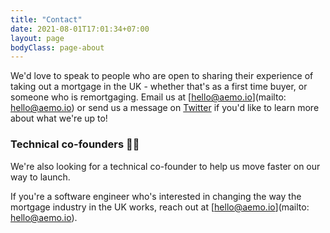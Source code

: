 ```yaml
---
title: "Contact"
date: 2021-08-01T17:01:34+07:00
layout: page
bodyClass: page-about
---
```

We'd love to speak to people who are open to sharing their experience of taking out a mortgage in the UK - whether that's as a first time buyer, or someone who is remortgaging. Email us at [hello@aemo.io](mailto: hello@aemo.io) or send us a message on [Twitter](https://twitter.com/aemo_io) if you'd like to learn more about what we're up to!


### Technical co-founders 🧑‍💻
We're also looking for a technical co-founder to help us move faster on our way to launch.

If you're a software engineer who's interested in changing the way the mortgage industry in the UK works, reach out at [hello@aemo.io](mailto: hello@aemo.io).
